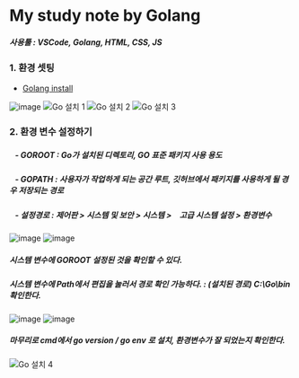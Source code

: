 # My study note by Golang

##### 사용툴 : VSCode, Golang, HTML, CSS, JS

### 1. 환경 셋팅

- <a href="http://golang.org/dl">Golang install </a>

![image](https://github.com/pandora0667/TILD/blob/master/screenshot/go/windows-install/%EC%8A%A4%ED%81%AC%EB%A6%B0%EC%83%B7%202020-07-04%20%EC%98%A4%EC%A0%84%2012.31.07.png?raw=true)
![Go 설치 1](https://user-images.githubusercontent.com/84692769/138222131-6343de57-4e17-47bf-b2f2-feb1cc42551c.jpg)
![Go 설치 2](https://user-images.githubusercontent.com/84692769/138222140-18095dfe-d3a3-4fc8-a291-8df4caedcd0a.jpg)
![Go 설치 3](https://user-images.githubusercontent.com/84692769/138222148-ce492f07-884e-430c-87de-0c4832a76a20.jpg)


### 2. 환경 변수 설정하기
##### &nbsp;&nbsp; - GOROOT : Go가 설치된 디렉토리, GO 표준 패키지 사용 용도
##### &nbsp;&nbsp; - GOPATH : 사용자가 작업하게 되는 공간 루트, 깃허브에서 패키지를 사용하게 될 경우 저장되는 경로
##### &nbsp;&nbsp; - 설정경로 : 제어판 > 시스템 및 보안 > 시스템 >　고급 시스템 설정 > 환경변수
![image](https://user-images.githubusercontent.com/84692769/138221516-7e877a8c-93b6-4d91-9915-b5c665e3aa84.png)   ![image](https://user-images.githubusercontent.com/84692769/138221539-7ab1bade-3cea-40e2-8858-6574304b1097.png) <h5> 시스템 변수에 GOROOT 설정된 것을 확인할 수 있다. </h5>

<h5>시스템 변수에 Path에서 편집을 눌러서 경로 확인 가능하다. : (설치된 경로) C:\Go\bin 확인한다. </h5>

![image](https://user-images.githubusercontent.com/84692769/138221616-e9a53794-f19a-4d45-8a0f-6d81f1bb2a21.png)   ![image](https://user-images.githubusercontent.com/84692769/138221625-fdd3e3f3-4943-4d65-a2c1-b4729f7b381a.png) 

<h5>마무리로 cmd에서 go version / go env 로 설치, 환경변수가 잘 되었는지 확인한다.</h5>

![Go 설치 4](https://user-images.githubusercontent.com/84692769/138222153-b35f2b24-1a8e-4a52-9326-a6c5b8bfc5aa.jpg)
